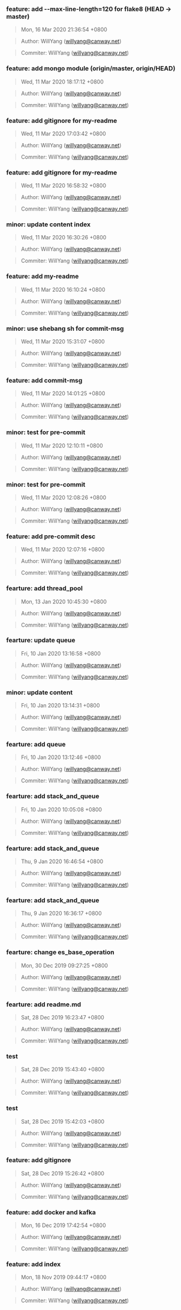 ### feature: add --max-line-length=120 for flake8 (HEAD -> master)
>Mon, 16 Mar 2020 21:36:54 +0800

>Author: WillYang (willyang@canway.net)

>Commiter: WillYang (willyang@canway.net)




### feature: add mongo module (origin/master, origin/HEAD)
>Wed, 11 Mar 2020 18:17:12 +0800

>Author: WillYang (willyang@canway.net)

>Commiter: WillYang (willyang@canway.net)




### feature: add gitignore for my-readme
>Wed, 11 Mar 2020 17:03:42 +0800

>Author: WillYang (willyang@canway.net)

>Commiter: WillYang (willyang@canway.net)




### feature: add gitignore for my-readme
>Wed, 11 Mar 2020 16:58:32 +0800

>Author: WillYang (willyang@canway.net)

>Commiter: WillYang (willyang@canway.net)




### minor: update content index
>Wed, 11 Mar 2020 16:30:26 +0800

>Author: WillYang (willyang@canway.net)

>Commiter: WillYang (willyang@canway.net)




### feature: add my-readme
>Wed, 11 Mar 2020 16:10:24 +0800

>Author: WillYang (willyang@canway.net)

>Commiter: WillYang (willyang@canway.net)




### minor: use shebang sh for commit-msg
>Wed, 11 Mar 2020 15:31:07 +0800

>Author: WillYang (willyang@canway.net)

>Commiter: WillYang (willyang@canway.net)




### feature: add commit-msg
>Wed, 11 Mar 2020 14:01:25 +0800

>Author: WillYang (willyang@canway.net)

>Commiter: WillYang (willyang@canway.net)




### minor: test for pre-commit
>Wed, 11 Mar 2020 12:10:11 +0800

>Author: WillYang (willyang@canway.net)

>Commiter: WillYang (willyang@canway.net)




### minor: test for pre-commit
>Wed, 11 Mar 2020 12:08:26 +0800

>Author: WillYang (willyang@canway.net)

>Commiter: WillYang (willyang@canway.net)




### feature: add pre-commit desc
>Wed, 11 Mar 2020 12:07:16 +0800

>Author: WillYang (willyang@canway.net)

>Commiter: WillYang (willyang@canway.net)




### fearture: add thread_pool
>Mon, 13 Jan 2020 10:45:30 +0800

>Author: WillYang (willyang@canway.net)

>Commiter: WillYang (willyang@canway.net)




### fearture: update queue
>Fri, 10 Jan 2020 13:16:58 +0800

>Author: WillYang (willyang@canway.net)

>Commiter: WillYang (willyang@canway.net)




### minor: update content
>Fri, 10 Jan 2020 13:14:31 +0800

>Author: WillYang (willyang@canway.net)

>Commiter: WillYang (willyang@canway.net)




### fearture: add queue
>Fri, 10 Jan 2020 13:12:46 +0800

>Author: WillYang (willyang@canway.net)

>Commiter: WillYang (willyang@canway.net)




### fearture: add stack_and_queue
>Fri, 10 Jan 2020 10:05:08 +0800

>Author: WillYang (willyang@canway.net)

>Commiter: WillYang (willyang@canway.net)




### fearture: add stack_and_queue
>Thu, 9 Jan 2020 16:46:54 +0800

>Author: WillYang (willyang@canway.net)

>Commiter: WillYang (willyang@canway.net)




### fearture: add stack_and_queue
>Thu, 9 Jan 2020 16:36:17 +0800

>Author: WillYang (willyang@canway.net)

>Commiter: WillYang (willyang@canway.net)




### fearture: change es_base_operation
>Mon, 30 Dec 2019 09:27:25 +0800

>Author: WillYang (willyang@canway.net)

>Commiter: WillYang (willyang@canway.net)




### fearture: add readme.md
>Sat, 28 Dec 2019 16:23:47 +0800

>Author: WillYang (willyang@canway.net)

>Commiter: WillYang (willyang@canway.net)




### test
>Sat, 28 Dec 2019 15:43:40 +0800

>Author: WillYang (willyang@canway.net)

>Commiter: WillYang (willyang@canway.net)




### test
>Sat, 28 Dec 2019 15:42:03 +0800

>Author: WillYang (willyang@canway.net)

>Commiter: WillYang (willyang@canway.net)




### feature: add gitignore
>Sat, 28 Dec 2019 15:26:42 +0800

>Author: WillYang (willyang@canway.net)

>Commiter: WillYang (willyang@canway.net)




### feature: add docker and kafka
>Mon, 16 Dec 2019 17:42:54 +0800

>Author: WillYang (willyang@canway.net)

>Commiter: WillYang (willyang@canway.net)




### feature: add index
>Mon, 18 Nov 2019 09:44:17 +0800

>Author: WillYang (willyang@canway.net)

>Commiter: WillYang (willyang@canway.net)
